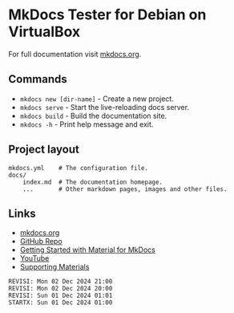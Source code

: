 # MkDocs Tester for Debian on VirtualBox

For full documentation visit [mkdocs.org](https://www.mkdocs.org).

## Commands

* `mkdocs new [dir-name]` - Create a new project.
* `mkdocs serve` - Start the live-reloading docs server.
* `mkdocs build` - Build the documentation site.
* `mkdocs -h` - Print help message and exit.

## Project layout

    mkdocs.yml    # The configuration file.
    docs/
        index.md  # The documentation homepage.
        ...       # Other markdown pages, images and other files.

## Links

* [mkdocs.org](https://www.mkdocs.org)
* [GitHub Repo](https://github.com/vrtass/tester)
* [Getting Started with Material for MkDocs](https://jameswillett.dev/getting-started-with-material-for-mkdocs/)
* [YouTube](https://youtu.be/xlABhbnNrfI)
* [Supporting Materials](https://github.com/james-willett/material-mkdocs-youtube-2024)

```
REVISI: Mon 02 Dec 2024 21:00
REVISI: Mon 02 Dec 2024 20:00
REVISI: Sun 01 Dec 2024 01:01
STARTX: Sun 01 Dec 2024 01:00
```
